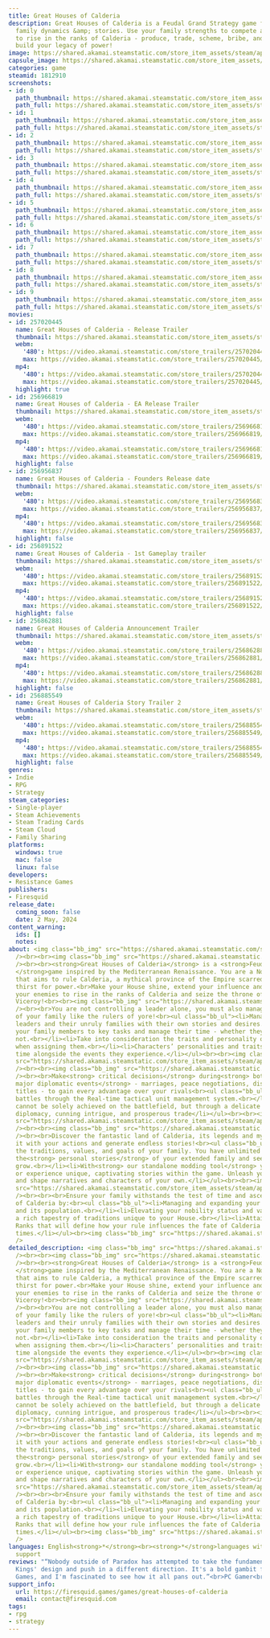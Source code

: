 ```yaml
---
title: Great Houses of Calderia
description: Great Houses of Calderia is a Feudal Grand Strategy game focusing on
  family dynamics &amp; stories. Use your family strengths to compete against rivals
  to rise in the ranks of Calderia - produce, trade, scheme, bribe, and battle to
  build your legacy of power!
image: https://shared.akamai.steamstatic.com/store_item_assets/steam/apps/1812910/header.jpg?t=1732891420
capsule_image: https://shared.akamai.steamstatic.com/store_item_assets/steam/apps/1812910/67963b3ff3c8328f5f8c2a8193741d29f86f0dbd/capsule_231x87.jpg?t=1732891420
categories: game
steamid: 1812910
screenshots:
- id: 0
  path_thumbnail: https://shared.akamai.steamstatic.com/store_item_assets/steam/apps/1812910/ss_f94f8052b588f683adb5a6cce101415f038d6be7.600x338.jpg?t=1732891420
  path_full: https://shared.akamai.steamstatic.com/store_item_assets/steam/apps/1812910/ss_f94f8052b588f683adb5a6cce101415f038d6be7.1920x1080.jpg?t=1732891420
- id: 1
  path_thumbnail: https://shared.akamai.steamstatic.com/store_item_assets/steam/apps/1812910/ss_19992ee262e377ee589a59cd81c54fe33f96d964.600x338.jpg?t=1732891420
  path_full: https://shared.akamai.steamstatic.com/store_item_assets/steam/apps/1812910/ss_19992ee262e377ee589a59cd81c54fe33f96d964.1920x1080.jpg?t=1732891420
- id: 2
  path_thumbnail: https://shared.akamai.steamstatic.com/store_item_assets/steam/apps/1812910/ss_dc47e81ad6e6c70dc16074ac4b4d5f7ee047c574.600x338.jpg?t=1732891420
  path_full: https://shared.akamai.steamstatic.com/store_item_assets/steam/apps/1812910/ss_dc47e81ad6e6c70dc16074ac4b4d5f7ee047c574.1920x1080.jpg?t=1732891420
- id: 3
  path_thumbnail: https://shared.akamai.steamstatic.com/store_item_assets/steam/apps/1812910/ss_7647eb9e5ff3b78b8ae2d1489525e81867ffc9a0.600x338.jpg?t=1732891420
  path_full: https://shared.akamai.steamstatic.com/store_item_assets/steam/apps/1812910/ss_7647eb9e5ff3b78b8ae2d1489525e81867ffc9a0.1920x1080.jpg?t=1732891420
- id: 4
  path_thumbnail: https://shared.akamai.steamstatic.com/store_item_assets/steam/apps/1812910/ss_4d8a5014ece328e830ac588c10cd13805c32ee82.600x338.jpg?t=1732891420
  path_full: https://shared.akamai.steamstatic.com/store_item_assets/steam/apps/1812910/ss_4d8a5014ece328e830ac588c10cd13805c32ee82.1920x1080.jpg?t=1732891420
- id: 5
  path_thumbnail: https://shared.akamai.steamstatic.com/store_item_assets/steam/apps/1812910/ss_fd4135e156181fe3856c4002bce44ec9312e03e2.600x338.jpg?t=1732891420
  path_full: https://shared.akamai.steamstatic.com/store_item_assets/steam/apps/1812910/ss_fd4135e156181fe3856c4002bce44ec9312e03e2.1920x1080.jpg?t=1732891420
- id: 6
  path_thumbnail: https://shared.akamai.steamstatic.com/store_item_assets/steam/apps/1812910/ss_e14fdd5247d4830f7ee6f584c1429d045e181a41.600x338.jpg?t=1732891420
  path_full: https://shared.akamai.steamstatic.com/store_item_assets/steam/apps/1812910/ss_e14fdd5247d4830f7ee6f584c1429d045e181a41.1920x1080.jpg?t=1732891420
- id: 7
  path_thumbnail: https://shared.akamai.steamstatic.com/store_item_assets/steam/apps/1812910/ss_305020fac3b972e335cdbf3156767b6528242d61.600x338.jpg?t=1732891420
  path_full: https://shared.akamai.steamstatic.com/store_item_assets/steam/apps/1812910/ss_305020fac3b972e335cdbf3156767b6528242d61.1920x1080.jpg?t=1732891420
- id: 8
  path_thumbnail: https://shared.akamai.steamstatic.com/store_item_assets/steam/apps/1812910/ss_154dfa8e3c259633db1e29cd858a5bd926780db6.600x338.jpg?t=1732891420
  path_full: https://shared.akamai.steamstatic.com/store_item_assets/steam/apps/1812910/ss_154dfa8e3c259633db1e29cd858a5bd926780db6.1920x1080.jpg?t=1732891420
- id: 9
  path_thumbnail: https://shared.akamai.steamstatic.com/store_item_assets/steam/apps/1812910/ss_ca6162d4286b5532e6a013f72886b7d5a0d9cd51.600x338.jpg?t=1732891420
  path_full: https://shared.akamai.steamstatic.com/store_item_assets/steam/apps/1812910/ss_ca6162d4286b5532e6a013f72886b7d5a0d9cd51.1920x1080.jpg?t=1732891420
movies:
- id: 257020445
  name: Great Houses of Calderia - Release Trailer
  thumbnail: https://shared.akamai.steamstatic.com/store_item_assets/steam/apps/257020445/movie.293x165.jpg?t=1714689027
  webm:
    '480': https://video.akamai.steamstatic.com/store_trailers/257020445/movie480_vp9.webm?t=1714689027
    max: https://video.akamai.steamstatic.com/store_trailers/257020445/movie_max_vp9.webm?t=1714689027
  mp4:
    '480': https://video.akamai.steamstatic.com/store_trailers/257020445/movie480.mp4?t=1714689027
    max: https://video.akamai.steamstatic.com/store_trailers/257020445/movie_max.mp4?t=1714689027
  highlight: true
- id: 256966819
  name: Great Houses of Calderia - EA Release Trailer
  thumbnail: https://shared.akamai.steamstatic.com/store_item_assets/steam/apps/256966819/movie.293x165.jpg?t=1693404644
  webm:
    '480': https://video.akamai.steamstatic.com/store_trailers/256966819/movie480_vp9.webm?t=1693404644
    max: https://video.akamai.steamstatic.com/store_trailers/256966819/movie_max_vp9.webm?t=1693404644
  mp4:
    '480': https://video.akamai.steamstatic.com/store_trailers/256966819/movie480.mp4?t=1693404644
    max: https://video.akamai.steamstatic.com/store_trailers/256966819/movie_max.mp4?t=1693404644
  highlight: false
- id: 256956837
  name: Great Houses of Calderia - Founders Release date
  thumbnail: https://shared.akamai.steamstatic.com/store_item_assets/steam/apps/256956837/movie.293x165.jpg?t=1714689031
  webm:
    '480': https://video.akamai.steamstatic.com/store_trailers/256956837/movie480_vp9.webm?t=1714689031
    max: https://video.akamai.steamstatic.com/store_trailers/256956837/movie_max_vp9.webm?t=1714689031
  mp4:
    '480': https://video.akamai.steamstatic.com/store_trailers/256956837/movie480.mp4?t=1714689031
    max: https://video.akamai.steamstatic.com/store_trailers/256956837/movie_max.mp4?t=1714689031
  highlight: false
- id: 256891522
  name: Great Houses of Calderia - 1st Gameplay trailer
  thumbnail: https://shared.akamai.steamstatic.com/store_item_assets/steam/apps/256891522/movie.293x165.jpg?t=1683098593
  webm:
    '480': https://video.akamai.steamstatic.com/store_trailers/256891522/movie480_vp9.webm?t=1683098593
    max: https://video.akamai.steamstatic.com/store_trailers/256891522/movie_max_vp9.webm?t=1683098593
  mp4:
    '480': https://video.akamai.steamstatic.com/store_trailers/256891522/movie480.mp4?t=1683098593
    max: https://video.akamai.steamstatic.com/store_trailers/256891522/movie_max.mp4?t=1683098593
  highlight: false
- id: 256862881
  name: Great Houses of Calderia Announcement Trailer
  thumbnail: https://shared.akamai.steamstatic.com/store_item_assets/steam/apps/256862881/movie.293x165.jpg?t=1683098600
  webm:
    '480': https://video.akamai.steamstatic.com/store_trailers/256862881/movie480_vp9.webm?t=1683098600
    max: https://video.akamai.steamstatic.com/store_trailers/256862881/movie_max_vp9.webm?t=1683098600
  mp4:
    '480': https://video.akamai.steamstatic.com/store_trailers/256862881/movie480.mp4?t=1683098600
    max: https://video.akamai.steamstatic.com/store_trailers/256862881/movie_max.mp4?t=1683098600
  highlight: false
- id: 256885549
  name: Great Houses of Calderia Story Trailer 2
  thumbnail: https://shared.akamai.steamstatic.com/store_item_assets/steam/apps/256885549/movie.293x165.jpg?t=1683098608
  webm:
    '480': https://video.akamai.steamstatic.com/store_trailers/256885549/movie480_vp9.webm?t=1683098608
    max: https://video.akamai.steamstatic.com/store_trailers/256885549/movie_max_vp9.webm?t=1683098608
  mp4:
    '480': https://video.akamai.steamstatic.com/store_trailers/256885549/movie480.mp4?t=1683098608
    max: https://video.akamai.steamstatic.com/store_trailers/256885549/movie_max.mp4?t=1683098608
  highlight: false
genres:
- Indie
- RPG
- Strategy
steam_categories:
- Single-player
- Steam Achievements
- Steam Trading Cards
- Steam Cloud
- Family Sharing
platforms:
  windows: true
  mac: false
  linux: false
developers:
- Resistance Games
publishers:
- Firesquid
release_date:
  coming_soon: false
  date: 2 May, 2024
content_warning:
  ids: []
  notes:
about: <img class="bb_img" src="https://shared.akamai.steamstatic.com/store_item_assets/steam/apps/1812910/extras/GHoC_-_UI_flyover_-_small.gif?t=1732891420"
  /><br><br><img class="bb_img" src="https://shared.akamai.steamstatic.com/store_item_assets/steam/apps/1812910/extras/build_your_legacy.png?t=1732891420"
  /><br><br><strong>Great Houses of Calderia</strong> is a <strong>Feudal Grand Strategy
  </strong>game inspired by the Mediterranean Renaissance. You are a Noble Family
  that aims to rule Calderia, a mythical province of the Empire scarred by the insatiable
  thirst for power.<br>Make your House shine, extend your influence and triumph over
  your enemies to rise in the ranks of Calderia and seize the throne of the power-hungry
  Viceroy!<br><br><img class="bb_img" src="https://shared.akamai.steamstatic.com/store_item_assets/steam/apps/1812910/extras/Character_driven.png?t=1732891420"
  /><br><br>You are not controlling a leader alone, you must also manage the members
  of your family like the rulers of yore!<br><ul class="bb_ul"><li>Manage your house
  leaders and their unruly families with their own stories and desires.<br></li><li>Appoint
  your family members to key tasks and manage their time - whether they like it or
  not.<br></li><li>Take into consideration the traits and personality of each character
  when assigning them.<br></li><li>Characters’ personalities and traits change over
  time alongside the events they experience.</li></ul><br><br><img class="bb_img"
  src="https://shared.akamai.steamstatic.com/store_item_assets/steam/apps/1812910/extras/Character_driven_extended.gif?t=1732891420"
  /><br><br><img class="bb_img" src="https://shared.akamai.steamstatic.com/store_item_assets/steam/apps/1812910/extras/Calderia_Steam_Page_Title_citation.png?t=1732891420"
  /><br><br>Make<strong> critical decisions</strong> during<strong> both battles and
  major diplomatic events</strong> - marriages, peace negotiations, distribution of
  titles - to gain every advantage over your rivals<br><ul class="bb_ul"><li>Manage
  battles through the Real-time tactical unit management system.<br></li><li>New titles
  cannot be solely achieved on the battlefield, but through a delicate balance of
  diplomacy, cunning intrigue, and prosperous trade</li></ul><br><br><img class="bb_img"
  src="https://shared.akamai.steamstatic.com/store_item_assets/steam/apps/1812910/extras/conflict_resolution_extended.gif?t=1732891420"
  /><br><br><img class="bb_img" src="https://shared.akamai.steamstatic.com/store_item_assets/steam/apps/1812910/extras/endless_stories.png?t=1732891420"
  /><br><br>Discover the fantastic land of Calderia, its legends and myths, shape
  it with your actions and generate endless stories!<br><ul class="bb_ul"><li>Define
  the traditions, values, and goals of your family. You have unlimited possibilities.<br></li><li>Experience
  the<strong> personal stories</strong> of your extended family and see your reputation
  grow.<br></li><li>With<strong> our standalone modding tool</strong> you can create
  or experience unique, captivating stories within the game. Unleash your creativity
  and shape narratives and characters of your own.</li></ul><br><br><img class="bb_img"
  src="https://shared.akamai.steamstatic.com/store_item_assets/steam/apps/1812910/extras/GHoC_Steam_Page_Endless-stories_extended.gif?t=1732891420"
  /><br><br><br>Ensure your family withstands the test of time and ascends the ranks
  of Calderia by:<br><ul class="bb_ul"><li>Managing and expanding your own fiefdom
  and its population.<br></li><li>Elevating your nobility status and vassalizing others.<br></li><li>Cultivating
  a rich tapestry of traditions unique to your House.<br></li><li>Attaining Honorary
  Ranks that will define how your rule influences the fate of Calderia in the end
  times.</li></ul><br><img class="bb_img" src="https://shared.akamai.steamstatic.com/store_item_assets/steam/apps/1812910/extras/Ultimately.png?t=1732891420"
  />
detailed_description: <img class="bb_img" src="https://shared.akamai.steamstatic.com/store_item_assets/steam/apps/1812910/extras/GHoC_-_UI_flyover_-_small.gif?t=1732891420"
  /><br><br><img class="bb_img" src="https://shared.akamai.steamstatic.com/store_item_assets/steam/apps/1812910/extras/build_your_legacy.png?t=1732891420"
  /><br><br><strong>Great Houses of Calderia</strong> is a <strong>Feudal Grand Strategy
  </strong>game inspired by the Mediterranean Renaissance. You are a Noble Family
  that aims to rule Calderia, a mythical province of the Empire scarred by the insatiable
  thirst for power.<br>Make your House shine, extend your influence and triumph over
  your enemies to rise in the ranks of Calderia and seize the throne of the power-hungry
  Viceroy!<br><br><img class="bb_img" src="https://shared.akamai.steamstatic.com/store_item_assets/steam/apps/1812910/extras/Character_driven.png?t=1732891420"
  /><br><br>You are not controlling a leader alone, you must also manage the members
  of your family like the rulers of yore!<br><ul class="bb_ul"><li>Manage your house
  leaders and their unruly families with their own stories and desires.<br></li><li>Appoint
  your family members to key tasks and manage their time - whether they like it or
  not.<br></li><li>Take into consideration the traits and personality of each character
  when assigning them.<br></li><li>Characters’ personalities and traits change over
  time alongside the events they experience.</li></ul><br><br><img class="bb_img"
  src="https://shared.akamai.steamstatic.com/store_item_assets/steam/apps/1812910/extras/Character_driven_extended.gif?t=1732891420"
  /><br><br><img class="bb_img" src="https://shared.akamai.steamstatic.com/store_item_assets/steam/apps/1812910/extras/Calderia_Steam_Page_Title_citation.png?t=1732891420"
  /><br><br>Make<strong> critical decisions</strong> during<strong> both battles and
  major diplomatic events</strong> - marriages, peace negotiations, distribution of
  titles - to gain every advantage over your rivals<br><ul class="bb_ul"><li>Manage
  battles through the Real-time tactical unit management system.<br></li><li>New titles
  cannot be solely achieved on the battlefield, but through a delicate balance of
  diplomacy, cunning intrigue, and prosperous trade</li></ul><br><br><img class="bb_img"
  src="https://shared.akamai.steamstatic.com/store_item_assets/steam/apps/1812910/extras/conflict_resolution_extended.gif?t=1732891420"
  /><br><br><img class="bb_img" src="https://shared.akamai.steamstatic.com/store_item_assets/steam/apps/1812910/extras/endless_stories.png?t=1732891420"
  /><br><br>Discover the fantastic land of Calderia, its legends and myths, shape
  it with your actions and generate endless stories!<br><ul class="bb_ul"><li>Define
  the traditions, values, and goals of your family. You have unlimited possibilities.<br></li><li>Experience
  the<strong> personal stories</strong> of your extended family and see your reputation
  grow.<br></li><li>With<strong> our standalone modding tool</strong> you can create
  or experience unique, captivating stories within the game. Unleash your creativity
  and shape narratives and characters of your own.</li></ul><br><br><img class="bb_img"
  src="https://shared.akamai.steamstatic.com/store_item_assets/steam/apps/1812910/extras/GHoC_Steam_Page_Endless-stories_extended.gif?t=1732891420"
  /><br><br><br>Ensure your family withstands the test of time and ascends the ranks
  of Calderia by:<br><ul class="bb_ul"><li>Managing and expanding your own fiefdom
  and its population.<br></li><li>Elevating your nobility status and vassalizing others.<br></li><li>Cultivating
  a rich tapestry of traditions unique to your House.<br></li><li>Attaining Honorary
  Ranks that will define how your rule influences the fate of Calderia in the end
  times.</li></ul><br><img class="bb_img" src="https://shared.akamai.steamstatic.com/store_item_assets/steam/apps/1812910/extras/Ultimately.png?t=1732891420"
  />
languages: English<strong>*</strong><br><strong>*</strong>languages with full audio
  support
reviews: "“Nobody outside of Paradox has attempted to take the fundamentals of Crusader
  Kings' design and push in a different direction. It's a bold gambit from Resistance
  Games, and I'm fascinated to see how it all pans out.”<br>PC Gamer<br>"
support_info:
  url: https://firesquid.games/games/great-houses-of-calderia
  email: contact@firesquid.com
tags:
- rpg
- strategy
---
```

